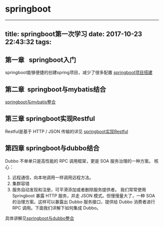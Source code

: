 # springboot
---
title: springboot第一次学习
date: 2017-10-23 22:43:32
tags:
---

## 第一章   springboot入门

springboot能够便捷的创建spring项目，减少了很多配置
[springboot项目搭建](http://xiaomiller.cn/2017/08/14/springboot/)

## 第二章  springboot与mybatis结合
[springboot与mybatis整合](http://xiaomiller.cn/2017/10/30/springboot-mybatis/)

## 第三章 springboot实现Restful

Restful是基于 HTTP / JSON 传输的详见
[springboot实现Restful](http://xiaomiller.cn/2017/11/06/springboot-Restful/)

## 第四章 springboot与dubbo结合

Dubbo 不单单只是高性能的 RPC 调用框架，更是 SOA 服务治理的一种方案。
核心：
1. 远程通信，向本地调用一样调用远程方法。
2. 集群容错
3. 服务自动发现和注册，可平滑添加或者删除服务提供者。
我们常常使用 Springboot 暴露 HTTP 服务，并走 JSON 模式。但慢慢量大了，一种 SOA 的治理方案。这样可以暴露出 Dubbo 服务接口，提供给 Dubbo 消费者进行 RPC 调用。下面我们详解下如何集成 Dubbo。
 
 具体讲解见[springboot与dubbo整合](http://xiaomiller.cn/2017/11/08/springboot-dubbo/)





